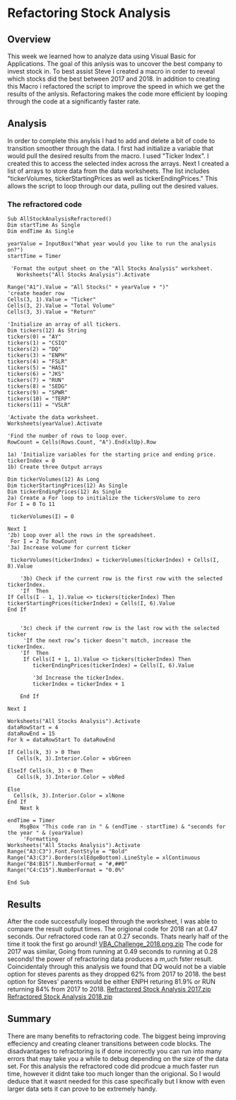# Refactoring Stock Analysis
## Overview
  This week we learned how to analyze data using Visual Basic for Applications. The goal of this anlysis was to uncover the best company to invest stock in. To best assist Steve I created a macro in order to reveal which stocks did the best between 2017 and 2018. In addition to creating this Macro i refactored the script to improve the speed in which we get the results of the anlysis. Refactoring makes the code more efficient by looping through the code at a significantly faster rate. 
## Analysis
  In order to complete this anylsis I had to add and delete a bit of code to transition smoother through the data. I first had  initialize a variable that would pull the desired results from the macro. I used "Ticker Index". I created this to access the selected index across the arrays.  Next I created a list of arrays to store data from the data worksheets. The list includes "tickerVolumes, tickerStartingPrices as well as tickerEndingPrices." This allows the script to loop through our data, pulling out the desired values. 
### The refractored code
    Sub AllStockAnalysisRefractored()
    Dim startTime As Single
    Dim endTime As Single
    
    yearValue = InputBox("What year would you like to run the analysis on?")
    startTime = Timer
    
     'Format the output sheet on the "All Stocks Analysis" worksheet.
       Worksheets("All Stocks Analysis").Activate

    Range("A1").Value = "All Stocks(" + yearValue + ")"
    'create header row
    Cells(3, 1).Value = "Ticker"
    Cells(3, 2).Value = "Total Volume"
    Cells(3, 3).Value = "Return"
    
    'Initialize an array of all tickers.
    Dim tickers(12) As String
    tickers(0) = "AY"
    tickers(1) = "CSIQ"
    tickers(2) = "DQ"
    tickers(3) = "ENPH"
    tickers(4) = "FSLR"
    tickers(5) = "HASI"
    tickers(6) = "JKS"
    tickers(7) = "RUN"
    tickers(8) = "SEDG"
    tickers(9) = "SPWR"
    tickers(10) = "TERP"
    tickers(11) = "VSLR"

    'Activate the data worksheet.
    Worksheets(yearValue).Activate

    'Find the number of rows to loop over.
    RowCount = Cells(Rows.Count, "A").End(xlUp).Row

    1a) 'Initialize variables for the starting price and ending price.
    tickerIndex = 0
    1b) Create three Output arrays
    
    Dim tickerVolumes(12) As Long
    Dim tickerStartingPrices(12) As Single
    Dim tickerEndingPrices(12) As Single
    2a) Create a For loop to initialize the tickersVolume to zero
    For I = 0 To 11

     tickerVolumes(I) = 0
    
    Next I
    '2b) Loop over all the rows in the spreadsheet.
     For I = 2 To RowCount
    '3a) Increase volume for current ticker
        
     tickerVolumes(tickerIndex) = tickerVolumes(tickerIndex) + Cells(I, 8).Value
          
        '3b) Check if the current row is the first row with the selected tickerIndex.
        'If  Then
    If Cells(I - 1, 1).Value <> tickers(tickerIndex) Then
    tickerStartingPrices(tickerIndex) = Cells(I, 6).Value
    End If
            
        
        '3c) check if the current row is the last row with the selected ticker
         'If the next row’s ticker doesn’t match, increase the tickerIndex.
        'If  Then
         If Cells(I + 1, 1).Value <> tickers(tickerIndex) Then
            tickerEndingPrices(tickerIndex) = Cells(I, 6).Value

            '3d Increase the tickerIndex.
            tickerIndex = tickerIndex + 1

        End If
    
    Next I
 
    Worksheets("All Stocks Analysis").Activate
    dataRowStart = 4
    dataRowEnd = 15
    For k = dataRowStart To dataRowEnd

    If Cells(k, 3) > 0 Then
       Cells(k, 3).Interior.Color = vbGreen
    
    ElseIf Cells(k, 3) < 0 Then
       Cells(k, 3).Interior.Color = vbRed

    Else
      Cells(k, 3).Interior.Color = xlNone
    End If
        Next k
        
    endTime = Timer
        MsgBox "This code ran in " & (endTime - startTime) & "seconds for the year " & (yearValue)
         'Formatting
    Worksheets("All Stocks Analysis").Activate
    Range("A3:C3").Font.FontStyle = "Bold"
    Range("A3:C3").Borders(xlEdgeBottom).LineStyle = xlContinuous
    Range("B4:B15").NumberFormat = "#,##0"
    Range("C4:C15").NumberFormat = "0.0%"
        
    End Sub

## Results
  After the code successfully looped through the worksheet, I was able to compare the result output times. 
The origional code for 2018 ran at 0.47 seconds. Our refractored code ran at 0.27 seconds. Thats nearly half of the time it took the first go around!
[VBA_Challenge_2018.png.zip](https://github.com/nalicia/stock_analysis/files/7654996/VBA_Challenge_2018.png.zip)
The code for 2017 was similar, Going from running at 0.49 seconds to running at 0.28 seconds! the power of refractoring data produces a m,uch fster result. 
Coincidentaly through this analysis we found that DQ would not be a viable option for steves parents as they dropped 62% from 2017 to 2018. the best option for Steves' parents would be either ENPH returing 81.9% or RUN returning 84% from 2017 to 2018. 
[Refractored Stock Analysis 2017.zip](https://github.com/nalicia/stock_analysis/files/7654998/Refractored.Stock.Analysis.2017.zip)
[Refractored Stock Analysis 2018.zip](https://github.com/nalicia/stock_analysis/files/7654999/Refractored.Stock.Analysis.2018.zip)
## Summary
There are many benefits to refractoring code. The biggest being improving effeciency and creating cleaner transitions between code blocks. The disadvantages to refractoring is if done incorrectly you can run into many errors that may take you a while to debug depending on the size of the data set. 
For this analysis the refractored code did prodcue a much faster run time, however it didnt take too much longer than the origional. So I would deduce that it wasnt needed for this case specifically but I know with even larger data sets it can prove to be extremely handy. 



